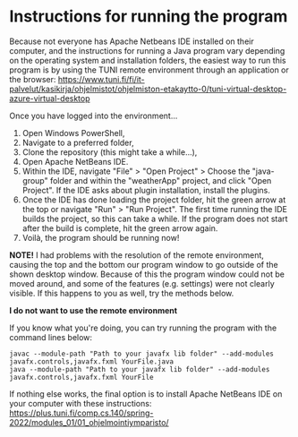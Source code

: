 # Instructions for running the program

Because not everyone has Apache Netbeans IDE installed on their computer, and the instructions for running a Java program vary depending on the operating system and 
installation folders, the easiest way to run this program is by using the TUNI remote environment through an application or the browser:
https://www.tuni.fi/fi/it-palvelut/kasikirja/ohjelmistot/ohjelmiston-etakaytto-0/tuni-virtual-desktop-azure-virtual-desktop

Once you have logged into the environment...
1. Open Windows PowerShell,
1. Navigate to a preferred folder,
2. Clone the repository (this might take a while...),
3. Open Apache NetBeans IDE.
4. Within the IDE, navigate "File" > "Open Project" > Choose the "java-group" folder and within the "weatherApp" project, and click "Open Project".
If the IDE asks about plugin installation, install the plugins.
5. Once the IDE has done loading the project folder, hit the green arrow at the top or navigate "Run" > "Run Project". 
The first time running the IDE builds the project, so this can take a while. If the program does not start after the build is complete, hit the green
arrow again.
6. Voilà, the program should be running now!

**NOTE!** I had problems with the resolution of the remote environment, causing the top and the bottom our program window to go outside of the shown desktop window. 
Because of this the program window could not be moved around, and some of the features (e.g. settings) were not clearly visible. If this happens to you as well,
try the methods below.

**I do not want to use the remote environment**

If you know what you're doing, you can try running the program with the command lines below:
```
javac --module-path "Path to your javafx lib folder" --add-modules javafx.controls,javafx.fxml YourFile.java
java --module-path "Path to your javafx lib folder" --add-modules javafx.controls,javafx.fxml YourFile
```
If nothing else works, the final option is to install Apache NetBeans IDE on your computer with these instructions: https://plus.tuni.fi/comp.cs.140/spring-2022/modules_01/01_ohjelmointiymparisto/
